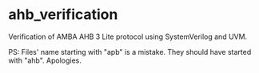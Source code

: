 # ahb_verification
Verification of AMBA AHB 3 Lite protocol using SystemVerilog and UVM.

PS: Files' name starting with "apb" is a mistake. They should have started with "ahb". Apologies. 
